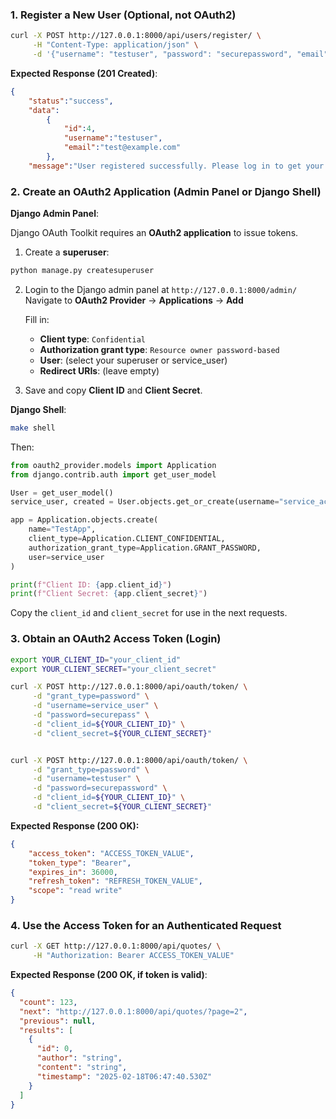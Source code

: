 ### **1. Register a New User (Optional, not OAuth2)**
```sh
curl -X POST http://127.0.0.1:8000/api/users/register/ \
     -H "Content-Type: application/json" \
     -d '{"username": "testuser", "password": "securepassword", "email": "test@example.com"}'
```

**Expected Response (201 Created)**:

```json
{
    "status":"success",
    "data": 
        {
            "id":4,
            "username":"testuser",
            "email":"test@example.com"
        },
    "message":"User registered successfully. Please log in to get your token."}

```

### **2. Create an OAuth2 Application (Admin Panel or Django Shell)**

**Django Admin Panel**:

Django OAuth Toolkit requires an **OAuth2 application** to issue tokens.

1. Create a **superuser**:
```sh
python manage.py createsuperuser
```
2. Login to the Django admin panel at `http://127.0.0.1:8000/admin/`  
    Navigate to **OAuth2 Provider** → **Applications** → **Add**
    
    Fill in:
    
    - **Client type**: `Confidential`
    - **Authorization grant type**: `Resource owner password-based`
    - **User**: (select your superuser or service_user)
    - **Redirect URIs**: (leave empty)
3. Save and copy **Client ID** and **Client Secret**.


**Django Shell**:

```sh
make shell
```

Then:

```python
from oauth2_provider.models import Application
from django.contrib.auth import get_user_model

User = get_user_model()
service_user, created = User.objects.get_or_create(username="service_account")

app = Application.objects.create(
    name="TestApp",
    client_type=Application.CLIENT_CONFIDENTIAL,
    authorization_grant_type=Application.GRANT_PASSWORD,
    user=service_user
)

print(f"Client ID: {app.client_id}")
print(f"Client Secret: {app.client_secret}")
```

Copy the `client_id` and `client_secret` for use in the next requests.



### **3. Obtain an OAuth2 Access Token (Login)**

```sh
export YOUR_CLIENT_ID="your_client_id"
export YOUR_CLIENT_SECRET="your_client_secret"

curl -X POST http://127.0.0.1:8000/api/oauth/token/ \
     -d "grant_type=password" \
     -d "username=service_user" \
     -d "password=securepass" \
     -d "client_id=${YOUR_CLIENT_ID}" \
     -d "client_secret=${YOUR_CLIENT_SECRET}"


curl -X POST http://127.0.0.1:8000/api/oauth/token/ \
     -d "grant_type=password" \
     -d "username=testuser" \
     -d "password=securepassword" \
     -d "client_id=${YOUR_CLIENT_ID}" \
     -d "client_secret=${YOUR_CLIENT_SECRET}"


```

**Expected Response (200 OK):**

```json
{
    "access_token": "ACCESS_TOKEN_VALUE",
    "token_type": "Bearer",
    "expires_in": 36000,
    "refresh_token": "REFRESH_TOKEN_VALUE",
    "scope": "read write"
}
```


### **4. Use the Access Token for an Authenticated Request**

```sh
curl -X GET http://127.0.0.1:8000/api/quotes/ \
     -H "Authorization: Bearer ACCESS_TOKEN_VALUE"
```

**Expected Response (200 OK, if token is valid)**:

```json
{
  "count": 123,
  "next": "http://127.0.0.1:8000/api/quotes/?page=2",
  "previous": null,
  "results": [
    {
      "id": 0,
      "author": "string",
      "content": "string",
      "timestamp": "2025-02-18T06:47:40.530Z"
    }
  ]
}
```